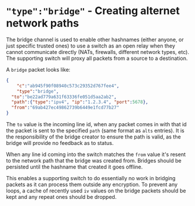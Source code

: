 # `"type":"bridge"` - Creating alternet network paths

The bridge channel is used to enable other hashnames (either anyone, or just specific trusted ones) to use a switch as an open relay when they cannot communicate directly (NATs, firewalls, different network types, etc).  The supporting switch will proxy all packets from a source to a destination.

A `bridge` packet looks like:

```json
{
	"c":"ab945f90f08940c573c29352d767fee4",
	"type":"bridge",
  "to":"be22ad779a631f63336fe051d5aa2ab2",
  "path":{"type":"ipv4", "ip":"1.2.3.4", "port":5678},
  "from":"69ab427ec49862739b6449e1fcd77b27"
}
```

The `to` value is the incoming line id, when any packet comes in with that id the packet is sent to the specified `path` (same format as `alts` entries).  It is the responsibility of the bridge creator to ensure the path is valid, as the bridge will provide no feedback as to status.

When any line id coming into the switch matches the `from` value it's resent to the network path that the bridge was created from.  Bridges should be persisted until the hashname that created it goes offline.

This enables a supporting switch to do essentially no work in bridging packets as it can process them outside any encryption.  To prevent any loops, a cache of recently used `iv` values on the bridge packets should be kept and any repeat ones should be dropped.
